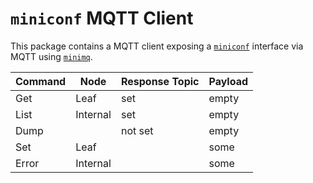 # `miniconf` MQTT Client

This package contains a MQTT client exposing a [`miniconf`](https://crates.io/crates/miniconf) interface via MQTT using [`minimq`](https://crates.io/crates/minimq).

| Command | Node | Response Topic | Payload |
| --- | --- | --- | --- |
| Get | Leaf | set | empty |
| List | Internal | set | empty |
| Dump |  | not set | empty |
| Set | Leaf | | some |
| Error | Internal |  | some |
